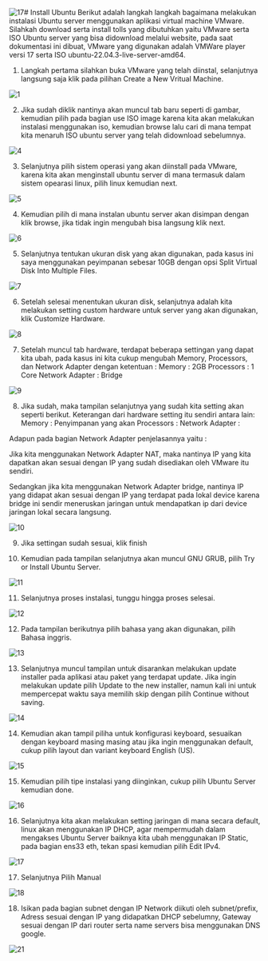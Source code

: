 ![17](https://github.com/ardi2105/Dumbways-Task-Devops19/assets/151701736/7fad046a-9ed5-4f69-81e9-bd9a6a3d29da)# Install Ubuntu 
Berikut adalah langkah langkah bagaimana melakukan instalasi Ubuntu server menggunakan aplikasi virtual machine VMware. Silahkah download serta install tolls yang dibutuhkan yaitu VMware serta ISO Ubuntu server yang bisa didownload melalui website, pada saat dokumentasi ini dibuat, VMware yang digunakan adalah VMWare player versi 17 serta ISO ubuntu-22.04.3-live-server-amd64.

1. Langkah pertama silahkan buka VMware yang telah diinstal, selanjutnya langsung saja klik pada pilihan Create a New Vritual Machine.

  ![1](https://github.com/ardi2105/Dumbways-Task-Devops19/assets/151701736/f0371b25-4f4b-40d3-8da0-0cb3f9be4742)

2. Jika sudah diklik nantinya akan muncul tab baru seperti di gambar, kemudian pilih pada bagian use ISO image karena kita akan melakukan instalasi menggunakan iso, kemudian browse lalu cari di mana tempat kita menaruh ISO ubuntu server yang telah didownload sebelumnya.

  ![4](https://github.com/ardi2105/Dumbways-Task-Devops19/assets/151701736/c85d6501-f187-48b4-a633-2be00db5227a)

3. Selanjutnya pilih sistem operasi yang akan diinstall pada VMware, karena kita akan menginstall ubuntu server di mana termasuk dalam sistem opearasi linux, pilih linux kemudian next.

  ![5](https://github.com/ardi2105/Dumbways-Task-Devops19/assets/151701736/8492cc6b-69b7-4eeb-b7d3-8e655b0131e8)

4. Kemudian pilih di mana instalan ubuntu server akan disimpan dengan klik browse, jika tidak ingin mengubah bisa langsung klik next.

  ![6](https://github.com/ardi2105/Dumbways-Task-Devops19/assets/151701736/d5fd9fe1-71d7-4539-bced-e0a4189cb666)

5. Selanjutnya tentukan ukuran disk yang akan digunakan, pada kasus ini saya menggunakan peyimpanan sebesar 10GB dengan opsi Split Virtual Disk Into Multiple Files.

  ![7](https://github.com/ardi2105/Dumbways-Task-Devops19/assets/151701736/b90c6a9f-442e-45d4-a3e2-8cf3b0cd6fca)


6. Setelah selesai menentukan ukuran disk, selanjutnya adalah kita melakukan setting custom hardware untuk server yang akan digunakan, klik Customize Hardware.

  ![8](https://github.com/ardi2105/Dumbways-Task-Devops19/assets/151701736/2509e787-7bc7-4509-b3a3-b07adc555448)

7. Setelah muncul tab hardware, terdapat beberapa settingan yang dapat kita ubah, pada kasus ini kita cukup mengubah Memory, Processors, dan Network Adapter dengan ketentuan :
Memory : 2GB
Processors : 1 Core
Network Adapter : Bridge

  ![9](https://github.com/ardi2105/Dumbways-Task-Devops19/assets/151701736/bc54d694-8b42-4341-b890-203eb5d96fd8)

8. Jika sudah, maka tampilan selanjutnya yang sudah kita setting akan seperti berikut. Keterangan dari hardware setting itu sendiri antara lain:
Memory : Penyimpanan yang akan 
Processors : 
Network Adapter : 

Adapun pada bagian Network Adapter penjelasannya yaitu : 

Jika kita menggunakan Network Adapter NAT, maka nantinya IP yang kita dapatkan akan sesuai dengan IP yang sudah disediakan oleh VMware itu sendiri.

Sedangkan jika kita menggunakan Network Adapter bridge, nantinya IP yang didapat akan sesuai dengan IP yang terdapat pada lokal device karena bridge ini sendir meneruskan jaringan untuk mendapatkan ip dari device jaringan lokal secara langsung.

  ![10](https://github.com/ardi2105/Dumbways-Task-Devops19/assets/151701736/463ee649-0f19-4253-9159-82d4b935db8d)

9. Jika settingan sudah sesuai, klik finish

10. Kemudian pada tampilan selanjutnya akan muncul GNU GRUB, pilih Try or Install Ubuntu Server.

  ![11](https://github.com/ardi2105/Dumbways-Task-Devops19/assets/151701736/24fc9f3f-446f-475b-93ca-5e40db9f7996)

11. Selanjutnya proses instalasi, tunggu hingga proses selesai.

  ![12](https://github.com/ardi2105/Dumbways-Task-Devops19/assets/151701736/873c3da6-6d9e-4fad-b069-0562aa6b46e1)

12. Pada tampilan berikutnya pilih bahasa yang akan digunakan, pilih Bahasa inggris.

  ![13](https://github.com/ardi2105/Dumbways-Task-Devops19/assets/151701736/42ad0b5f-7f94-45b7-bc11-d87f5b5330ba)

13. Selanjutnya muncul tampilan untuk disarankan melakukan update installer pada aplikasi atau paket yang terdapat update. Jika ingin melakukan update pilih Update to the new installer, namun kali ini untuk mempercepat waktu saya memilih skip dengan pilih Continue without saving.

  ![14](https://github.com/ardi2105/Dumbways-Task-Devops19/assets/151701736/1dc9e83c-4570-422b-8d19-89ecf16c8cdf)

14. Kemudian akan tampil piliha untuk konfigurasi keyboard, sesuaikan dengan keyboard masing masing atau jika ingin menggunakan default, cukup pilih layout dan variant keyboard English (US).

  ![15](https://github.com/ardi2105/Dumbways-Task-Devops19/assets/151701736/797ec4fb-ce89-41df-9a34-eafc6697ea74)

15. Kemudian pilih tipe instalasi yang diinginkan, cukup pilih Ubuntu Server kemudian done.

  ![16](https://github.com/ardi2105/Dumbways-Task-Devops19/assets/151701736/efd17db0-a7ab-4e67-b577-cf5414f0c301)

16. Selanjutnya kita akan melakukan setting jaringan di mana secara default, linux akan menggunakan IP DHCP, agar mempermudah dalam mengakses Ubuntu Server baiknya kita ubah menggunakan IP Static, pada bagian ens33 eth, tekan spasi kemudian pilih Edit IPv4.

  ![17](https://github.com/ardi2105/Dumbways-Task-Devops19/assets/151701736/7cc69c8a-9b50-4bd9-aa02-a5df80ab9fb3)

17. Selanjutnya Pilih Manual

  ![18](https://github.com/ardi2105/Dumbways-Task-Devops19/assets/151701736/8d166af8-b8ac-4965-aeb2-680cdbe3302f)

18. Isikan pada bagian subnet dengan IP Network diikuti oleh subnet/prefix, Adress sesuai dengan IP yang didapatkan DHCP sebelumny, Gateway sesuai dengan IP dari router serta name servers bisa menggunakan DNS google. 

  ![21](https://github.com/ardi2105/Dumbways-Task-Devops19/assets/151701736/7a56a8d2-0b5a-4ef0-b570-64c1085e8c1b)

